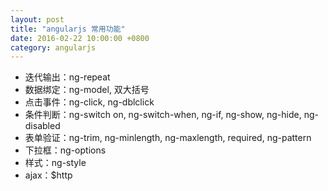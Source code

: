 ```yaml
---
layout: post
title: "angularjs 常用功能"
date: 2016-02-22 10:00:00 +0800
category: angularjs
---
```


* 迭代输出：ng-repeat
* 数据绑定：ng-model, 双大括号
* 点击事件：ng-click, ng-dblclick
* 条件判断：ng-switch on, ng-switch-when, ng-if, ng-show, ng-hide, ng-disabled
* 表单验证：ng-trim, ng-minlength, ng-maxlength, required, ng-pattern
* 下拉框：ng-options
* 样式：ng-style
* ajax：$http
